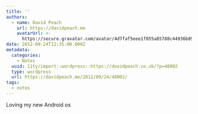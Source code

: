 ```yaml
---
title: ''
authors:
  - name: David Peach
    url: https://davidpeach.me
    avatarUrl: >-
      https://secure.gravatar.com/avatar/4d7faf5eee1f055a85788c44936b8995eaab6dfb004e7854ec747ccb272e91ee?s=96&d=mm&r=g
date: 2012-09-24T12:35:00.000Z
metadata:
  categories:
    - Notes
  uuid: 11ty/import::wordpress::https://davidpeach.co.uk/?p=48002
  type: wordpress
  url: https://davidpeach.me/2012/09/24/48002/
tags:
  - notes
---
```

Loving my new Android os